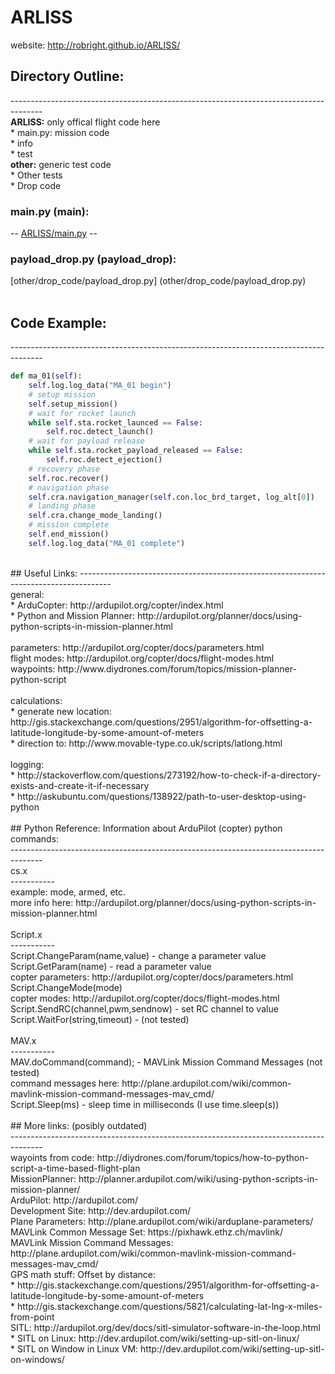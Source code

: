 # ARLISS

website: http://robright.github.io/ARLISS/

## Directory Outline:
-------------------------------------------------------------------------------------- <br />
<b>ARLISS:</b> only offical flight code here <br />
	* main.py: mission code<br />
	* info<br />
	* test<br />
<b>other:</b> generic test code <br />
	* Other tests <br />
	* Drop code <br />
### main.py (main):
-- [ARLISS/main.py](ARLISS/main.py) --
### payload_drop.py (payload_drop):
[other/drop_code/payload_drop.py] (other/drop_code/payload_drop.py)<br />
<br />
## Code Example:
-------------------------------------------------------------------------------------- <br />
```python
def ma_01(self):
	self.log.log_data("MA_01 begin")
	# setup mission
	self.setup_mission()
	# wait for rocket launch
	while self.sta.rocket_launced == False:
		self.roc.detect_launch()
	# wait for payload release
	while self.sta.rocket_payload_released == False:
		self.roc.detect_ejection()
	# recovery phase
	self.roc.recover()
	# navigation phase
	self.cra.navigation_manager(self.con.loc_brd_target, log_alt[0])
	# landing phase
	self.cra.change_mode_landing()
	# mission complete
	self.end_mission()
	self.log.log_data("MA_01 complete")
```
<br />
## Useful Links:
-------------------------------------------------------------------------------------- <br />
general:<br />
	* ArduCopter: http://ardupilot.org/copter/index.html<br />
	* Python and Mission Planner: http://ardupilot.org/planner/docs/using-python-scripts-in-mission-planner.html<br />
<br />
parameters: http://ardupilot.org/copter/docs/parameters.html<br />
flight modes: http://ardupilot.org/copter/docs/flight-modes.html<br />
waypoints: http://www.diydrones.com/forum/topics/mission-planner-python-script<br />
<br />
calculations:<br />
	* generate new location: http://gis.stackexchange.com/questions/2951/algorithm-for-offsetting-a-latitude-longitude-by-some-amount-of-meters<br />
	* direction to: http://www.movable-type.co.uk/scripts/latlong.html<br />
<br />
logging:<br />
	* http://stackoverflow.com/questions/273192/how-to-check-if-a-directory-exists-and-create-it-if-necessary<br />
	* http://askubuntu.com/questions/138922/path-to-user-desktop-using-python<br />
<br />
## Python Reference:
Information about ArduPilot (copter) python commands:<br />
--------------------------------------------------------------------------------------<br />
cs.x<br />
-----------<br />
example: mode, armed, etc.<br />
more info here: http://ardupilot.org/planner/docs/using-python-scripts-in-mission-planner.html<br />
<br />
Script.x<br />
-----------<br />
Script.ChangeParam(name,value) - change a parameter value<br />
Script.GetParam(name) - read a parameter value<br />
copter parameters: http://ardupilot.org/copter/docs/parameters.html<br />
Script.ChangeMode(mode)<br />
copter modes: http://ardupilot.org/copter/docs/flight-modes.html<br />
Script.SendRC(channel,pwm,sendnow) - set RC channel to value<br />
Script.WaitFor(string,timeout) - (not tested)<br />
<br />
MAV.x<br />
-----------<br />
MAV.doCommand(command);  - MAVLink Mission Command Messages (not tested)<br />
command messages here: http://plane.ardupilot.com/wiki/common-mavlink-mission-command-messages-mav_cmd/<br />
Script.Sleep(ms) - sleep time in milliseconds (I use time.sleep(s))<br />
<br />
## More links:
(posibly outdated)<br />
-------------------------------------------------------------------------------------- <br />
wayoints from code: http://diydrones.com/forum/topics/how-to-python-script-a-time-based-flight-plan <br />
MissionPlanner: http://planner.ardupilot.com/wiki/using-python-scripts-in-mission-planner/ <br />
ArduPilot: http://ardupilot.com/ <br />
Development Site: http://dev.ardupilot.com/ <br />
Plane Parameters: http://plane.ardupilot.com/wiki/arduplane-parameters/ <br />
MAVLink Common Message Set: https://pixhawk.ethz.ch/mavlink/ <br />
MAVLink Mission Command Messages: http://plane.ardupilot.com/wiki/common-mavlink-mission-command-messages-mav_cmd/ <br />
GPS math stuff: Offset by distance: <br />
 * http://gis.stackexchange.com/questions/2951/algorithm-for-offsetting-a-latitude-longitude-by-some-amount-of-meters <br />
 * http://gis.stackexchange.com/questions/5821/calculating-lat-lng-x-miles-from-point <br />
SITL: http://ardupilot.org/dev/docs/sitl-simulator-software-in-the-loop.html <br />
 * SITL on Linux: http://dev.ardupilot.com/wiki/setting-up-sitl-on-linux/ <br />
 * SITL on Window in Linux VM: http://dev.ardupilot.com/wiki/setting-up-sitl-on-windows/ <br />
